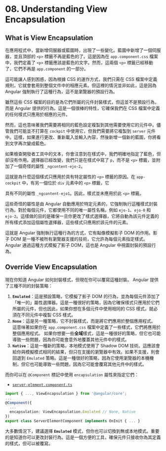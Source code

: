 # 08. Understanding View Encapsulation

## What is View Encapsulation

在應用程式中，當新增伺服器或藍圖時，出現了一些變化。藍圖中新增了一個伺服器，並且頂部的 `<p>` 標籤不再是藍色的了。這是因為在 `app.component.css` 檔案中，我們定義了 `<p>` 標籤應該是藍色的文字。然而，這兩個 `<p>` 標籤已經移動了，它們不再是 `app.component` 的一部分。

這可能讓人感到困惑，因為根據 CSS 的運作方式，我們只需在 CSS 檔案中定義規則，它就會套用到整個文件中的相應元素。但這裡的情況並非如此，這是因為 Angular 強制執行了這種行為，這不是瀏覽器的預設行為。

雖然這些 CSS 檔案的目的是為它們所屬的元件封裝樣式，但這並不是預設行為，而是 Angular 提供的行為。這是一個很棒的特性，它確保我們在 CSS 檔案中定義的任何樣式只應用於相應的元件。

然而，這也意味著我們需要將相同的藍色設定複製到其他需要使用它的元件中。儘管我們可能並不打算在 `cockpit` 中使用它，但我們需要將它複製到 `server` 元件中。這樣，如果進行更改、重新載入並輸入內容，然後新增一個新的藍圖，你將看到文字再次變成藍色。

如果檢查開發者工具中的文本，你會注意到在樣式中，我們明確地指定了藍色，但卻沒有作用。選擇器已經改變，我們只是在樣式中寫了 `p`，而不是 `<p>` 標籤，並附加了一個奇怪的屬性 `_ngcontent-ejo-2`。

這就是為什麼這個樣式只應用於具有特定屬性的 `<p>` 標籤的原因。在 `app-cockpit` 中，有另一個位於 `div` 元素中的 `<p>` 標籤，它

具有不同的屬性 `_ngcontent-ejo1`。因此，樣式並未應用於此 `<p>` 標籤。

這些奇怪的屬性是由 Angular 自動應用於特定元素的，它強制執行這種樣式封裝行為。對於每個元件，它都使用不同的唯一屬性名稱，例如 `ejo-1`、`ejo-0` 和 `ejo-2`。這樣做的目的是確保一旦你更改了樣式選擇器，它將自動為該元件定義的所有樣式添加這個屬性選擇器，這些樣式只應用於該元件的元素。

這就是 Angular 強制執行這種行為的方式，它有點像模擬影子 DOM 的作用。影子 DOM 是一種不被所有瀏覽器支援的技術，它允許為每個元素指定樣式。Angular 通過這種方式模擬了影子 DOM，這也是 Angular 中視圖封裝的預設行為。

## Override View Encapsulation

現在你知道 Angular 如何封裝樣式，但現在你可以覆寫這種封裝。 Angular 提供了三種不同的封裝策略：

1. **`Emulated`**：這是預設策略，它模擬了影子 DOM 的行為，並為每個元件添加了「唯一的」屬性選擇器。這是一種很好的策略，因為它確保樣式只應用於它們所屬的元件，但也因此，如果你想在多個元件中使用相同的 CSS 樣式，就必須在不同元件中複製 CSS 樣式。
2. **`None`**：這是另一種策略，它不封裝樣式，而是將它們應用於整個應用程式。 這意味著如果你在 `app.component.css` 檔案中定義了一些樣式，它們將應用於整個應用程式。 如果你想要一些**全域**樣式，這是一種很好的策略，但它也可能導致一些問題，因為你可能會意外地覆蓋其他元件中的樣式。
3. **`Native`**：這是一種新的策略，本地模式使用了 Shadow DOM 技術。這應該會給你與模擬模式相同的結果，但只在支援的瀏覽器中有效。如果不支援，則會回退到 `Emulated` 策略。這是一種很好的策略，因為它使用瀏覽器的本機機制，但它也可能導致一些問題，因為它可能會覆寫其他元件中的樣式。

而你可以在 `@Component` 標記中使用 `encapsulation` 屬性來指定它們：

- [`server-element.component.ts`](../../cmp-databinding/src/app/server-element/server-element.component.ts)

```ts
import { ..., ViewEncapsulation } from '@angular/core';
...
@Component({
  ...
  encapsulation: ViewEncapsulation.Emulated // None, Native
})
export class ServerElementComponent implements OnInit { ... }
```

大多數情況下，建議選擇 **`Emulated`** 模式，但你也可以切換到無或本地模式。重要的是知道你可以更改封裝行為。這是一個方便的工具，確保元件只接收你為其定義的樣式，但可以被覆寫。